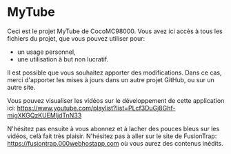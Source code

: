 # MyTube

Ceci est le projet MyTube de CocoMC98000. Vous avez ici accès à tous les fichiers du projet, que vous pouvez utiliser pour:
- un usage personnel,
- une utilisation à but non lucratif.

Il est possible que vous souhaitez apporter des modifications. Dans ce cas, merci d'apporter les mises à jours dans un autre projet GitHub, ou sur un autre site.

Vous pouvez visualiser les vidéos sur le développement de cette application ici: https://www.youtube.com/playlist?list=PLcf3DuGj8Ghf-migXKGQzKUEMljdTnN33

N'hésitez pas ensuite à vous abonnez et à lacher des pouces bleus sur les vidéos, celà fait très plaisir.
N'hésitez pas à aller sur le site de FusionTrap: https://fusiontrap.000webhostapp.com où vous aurez des contenus inédits.
